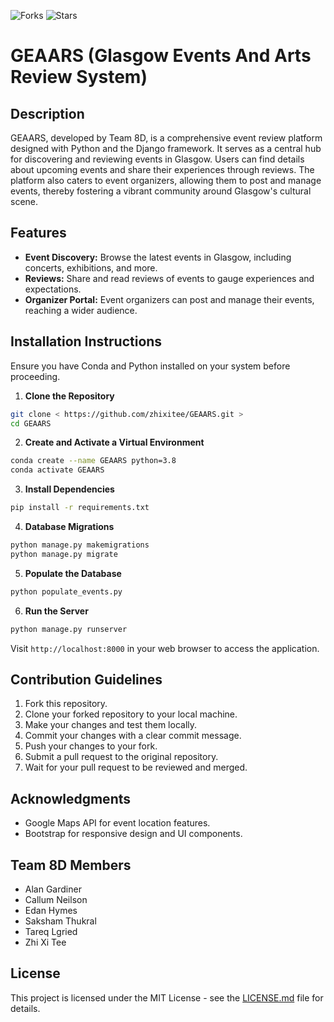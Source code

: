 ![Forks](https://img.shields.io/github/forks/<username>/<repository>?style=social)
![Stars](https://img.shields.io/github/stars/<username>/<repository>?style=social)

# GEAARS (Glasgow Events And Arts Review System)

## Description

GEAARS, developed by Team 8D, is a comprehensive event review platform designed with Python and the Django framework. It serves as a central hub for discovering and reviewing events in Glasgow. Users can find details about upcoming events and share their experiences through reviews. The platform also caters to event organizers, allowing them to post and manage events, thereby fostering a vibrant community around Glasgow's cultural scene.

## Features

- **Event Discovery:** Browse the latest events in Glasgow, including concerts, exhibitions, and more.
- **Reviews:** Share and read reviews of events to gauge experiences and expectations.
- **Organizer Portal:** Event organizers can post and manage their events, reaching a wider audience.

## Installation Instructions

Ensure you have Conda and Python installed on your system before proceeding.

1. **Clone the Repository**

```bash
git clone < https://github.com/zhixitee/GEAARS.git >
cd GEAARS
```

2. **Create and Activate a Virtual Environment**

```bash
conda create --name GEAARS python=3.8
conda activate GEAARS
```

3. **Install Dependencies**

```bash
pip install -r requirements.txt
```

4. **Database Migrations**

```bash
python manage.py makemigrations
python manage.py migrate
```

5. **Populate the Database**

```bash
python populate_events.py
```

6. **Run the Server**

```bash
python manage.py runserver
```

Visit `http://localhost:8000` in your web browser to access the application.

## Contribution Guidelines

1. Fork this repository.
2. Clone your forked repository to your local machine.
3. Make your changes and test them locally.
4. Commit your changes with a clear commit message.
5. Push your changes to your fork.
6. Submit a pull request to the original repository.
7. Wait for your pull request to be reviewed and merged.

## Acknowledgments

- Google Maps API for event location features.
- Bootstrap for responsive design and UI components.

## Team 8D Members

- Alan Gardiner
- Callum Neilson
- Edan Hymes
- Saksham Thukral
- Tareq Lgried
- Zhi Xi Tee

## License

This project is licensed under the MIT License - see the [LICENSE.md](LICENSE.md) file for details.
